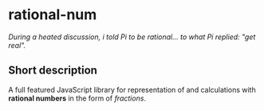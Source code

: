 # rational-num
*During a heated discussion, i told Pi to be rational... to what Pi replied:
"get real".*
## Short description
A full featured JavaScript library for representation of and calculations
with **rational numbers** in the form of *fractions*.
